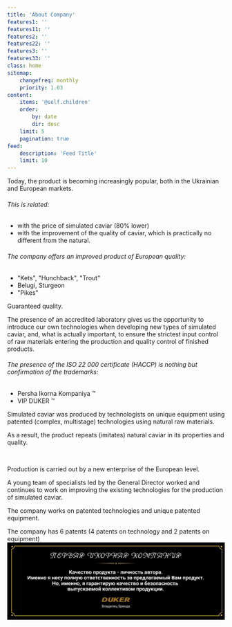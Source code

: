 ```yaml
---
title: 'About Company'
features1: ''
features11: ''
features2: ''
features22: ''
features3: ''
features33: ''
class: home
sitemap:
    changefreq: monthly
    priority: 1.03
content:
    items: '@self.children'
    order:
        by: date
        dir: desc
    limit: 5
    pagination: true
feed:
    description: 'Feed Title'
    limit: 10
---
```


Today, the product is becoming increasingly popular, both in the Ukrainian and European markets.

###### This is related:

* with the price of simulated caviar (80% lower)
* with the improvement of the quality of caviar, which is practically no different from the natural.

###### The company offers an improved product of European quality:

* "Kets", "Hunchback", "Trout"
* Belugi, Sturgeon
* "Pikes"

Guaranteed quality.

The presence of an accredited laboratory gives us the opportunity to introduce our own technologies when developing new types of simulated caviar, and, what is actually important, to ensure the strictest input control of raw materials entering the production and quality control of finished products.

###### The presence of the ISO 22 000 certificate (HACCP) is nothing but confirmation of the trademarks:

* Persha Іkorna Kompaniya ™
* VIP DUKER ™

Simulated caviar was produced by technologists on unique equipment using patented (complex, multistage) technologies using natural raw materials.

As a result, the product repeats (imitates) natural caviar in its properties and quality.

  

Production is carried out by a new enterprise of the European level.

A young team of specialists led by the General Director worked and continues to work on improving the existing technologies for the production of simulated caviar.

The company works on patented technologies and unique patented equipment.

The company has 6 patents (4 patents on technology and 2 patents on equipment)
![](banner-3.png)